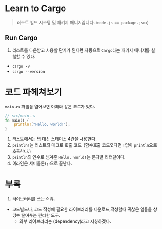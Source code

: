 # Learn to Cargo

> 러스트 빌드 시스템 및 패키지 매니저입니다. (`node.js == package.json`)

## Run Cargo

1. 러스트를 다운받고 사용할 단계가 된다면 자동으로 `Cargo`라는 패키지 매니저를 실행할 수 있다.

- `cargo -v`
- `cargo --version`

# 코드 파헤쳐보기

`main.rs` 파일을 열어보면 아래와 같은 코드가 있다.

```rust
// src/main.rs
fn main() {
    println!("Hello, world!");
}
```

1. 러스트에서는 탭 대신 스테이스 4칸을 사용한다.
2. `println!`는 러스트의 매크로 호출 코드. (함수호출 코드였다면 `!`없이 `println`으로 호출한다.)
3. `println`의 인수로 넘겨준 `Hello, world!`는 문자열 리터럴이다.
4. 이라인은 세미콜론(`;`)으로 끝난다.

# 부록

1. 라이브러리를 쓰는 이유.

- 코드빌드나, 코드 작성에 필요한 라이브러리를 다운로드,작성할때 귀찮은 일들을 상당수 줄여주는 편리한 도구.
  - 외부 라이브러리는 (dependency)라고 지칭하겠다.
